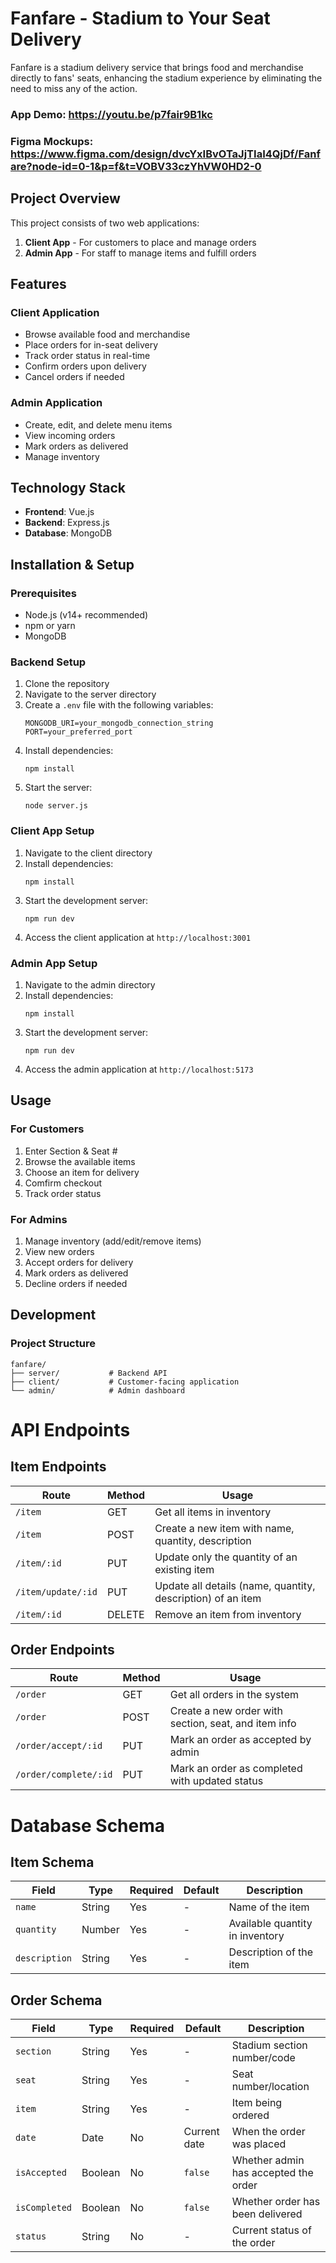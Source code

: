 # Fanfare - Stadium to Your Seat Delivery

Fanfare is a stadium delivery service that brings food and merchandise directly to fans' seats, enhancing the stadium experience by eliminating the need to miss any of the action.

### App Demo: https://youtu.be/p7fair9B1kc
### Figma Mockups: https://www.figma.com/design/dvcYxIBvOTaJjTIaI4QjDf/Fanfare?node-id=0-1&p=f&t=VOBV33czYhVW0HD2-0


## Project Overview

This project consists of two web applications:
1. **Client App** - For customers to place and manage orders
2. **Admin App** - For staff to manage items and fulfill orders

## Features

### Client Application
- Browse available food and merchandise
- Place orders for in-seat delivery
- Track order status in real-time
- Confirm orders upon delivery
- Cancel orders if needed

### Admin Application
- Create, edit, and delete menu items
- View incoming orders
- Mark orders as delivered
- Manage inventory

## Technology Stack

- **Frontend**: Vue.js
- **Backend**: Express.js
- **Database**: MongoDB

## Installation & Setup

### Prerequisites
- Node.js (v14+ recommended)
- npm or yarn
- MongoDB

### Backend Setup
1. Clone the repository
2. Navigate to the server directory
3. Create a `.env` file with the following variables:
   ```
   MONGODB_URI=your_mongodb_connection_string
   PORT=your_preferred_port
   ```
4. Install dependencies:
   ```
   npm install
   ```
5. Start the server:
   ```
   node server.js
   ```

### Client App Setup
1. Navigate to the client directory
2. Install dependencies:
   ```
   npm install
   ```
3. Start the development server:
   ```
   npm run dev
   ```
4. Access the client application at `http://localhost:3001`

### Admin App Setup
1. Navigate to the admin directory
2. Install dependencies:
   ```
   npm install
   ```
3. Start the development server:
   ```
   npm run dev
   ```
4. Access the admin application at `http://localhost:5173`

## Usage

### For Customers
1. Enter Section & Seat #
2. Browse the available items
3. Choose an item for delivery
4. Comfirm checkout
5. Track order status

### For Admins
1. Manage inventory (add/edit/remove items)
2. View new orders
3. Accept orders for delivery
4. Mark orders as delivered
5. Decline orders if needed

## Development

### Project Structure
```
fanfare/
├── server/           # Backend API
├── client/           # Customer-facing application
└── admin/            # Admin dashboard
```

# API Endpoints
## Item Endpoints

| Route | Method | Usage |
|-------|--------|-------|
| `/item` | GET | Get all items in inventory |
| `/item` | POST  | Create a new item with name, quantity, description |
| `/item/:id` | PUT  | Update only the quantity of an existing item |
| `/item/update/:id` | PUT | Update all details (name, quantity, description) of an item |
| `/item/:id` | DELETE | Remove an item from inventory |

## Order Endpoints

| Route | Method | Usage |
|-------|--------|-------|
| `/order` | GET  | Get all orders in the system |
| `/order` | POST  | Create a new order with section, seat, and item info |
| `/order/accept/:id` | PUT  | Mark an order as accepted by admin |
| `/order/complete/:id` | PUT  | Mark an order as completed with updated status |

# Database Schema

## Item Schema

| Field | Type | Required | Default | Description |
|-------|------|----------|---------|-------------|
| `name` | String | Yes | - | Name of the item |
| `quantity` | Number | Yes | - | Available quantity in inventory |
| `description` | String | Yes | - | Description of the item |

## Order Schema

| Field | Type | Required | Default | Description |
|-------|------|----------|---------|-------------|
| `section` | String | Yes | - | Stadium section number/code |
| `seat` | String | Yes | - | Seat number/location |
| `item` | String | Yes | - | Item being ordered |
| `date` | Date | No | Current date | When the order was placed |
| `isAccepted` | Boolean | No | `false` | Whether admin has accepted the order |
| `isCompleted` | Boolean | No | `false` | Whether order has been delivered |
| `status` | String | No | - | Current status of the order |